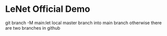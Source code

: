 # LeNet Official Demo
git branch -M main:let local master branch into main branch
otherwise there are two branches in github
